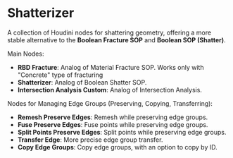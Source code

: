 # Shatterizer
A collection of Houdini nodes for shattering geometry, offering a more stable alternative to the **Boolean Fracture SOP** and **Boolean SOP (Shatter)**.


Main Nodes:
- **RBD Fracture**: Analog of Material Fracture SOP. Works only with "Concrete" type of fracturing
- **Shatterizer**: Analog of Boolean Shatter SOP. 
- **Intersection Analysis Custom**: Analog of Intersection Analysis.

Nodes for Managing Edge Groups (Preserving, Copying, Transferring):
- **Remesh Preserve Edges**: Remesh while preserving edge groups.
- **Fuse Preserve Edges**: Fuse points while preserving edge groups.
- **Split Points Preserve Edges**: Split points while preserving edge groups.
- **Transfer Edge**: More precise edge group transfer.
- **Copy Edge Groups**: Copy edge groups, with an option to copy by ID.

